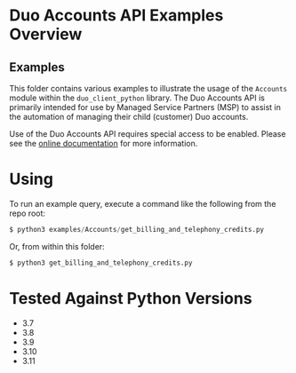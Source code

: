 # Duo Accounts API Examples Overview


## Examples

This folder contains various examples to illustrate the usage of the `Accounts` module within the 
`duo_client_python` library.  The Duo Accounts API is primarily intended for use by Managed Service 
Partners (MSP) to assist in the automation of managing their child (customer) Duo accounts.

Use of the Duo Accounts API requires special access to be enabled. Please see the 
[online documentation](https://www.duosecurity.com/docs/accountsapi) for more information.

# Using

To run an example query, execute a command like the following from the repo root:
```python
$ python3 examples/Accounts/get_billing_and_telephony_credits.py
```

Or, from within this folder:
```python
$ python3 get_billing_and_telephony_credits.py
```

# Tested Against Python Versions
* 3.7
* 3.8
* 3.9
* 3.10
* 3.11
